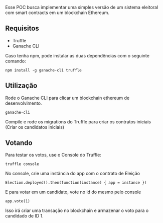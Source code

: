 Esse POC busca implementar uma simples versão de um sistema eleitoral com smart contracts em um blockchain Ethereum.

## Requisitos

- Truffle
- Ganache CLI

Caso tenha npm, pode instalar as duas dependências com o seguinte comando:

`npm install -g ganache-cli truffle`


## Utilização

Rode o Ganache CLI para clicar um blockchain ethereum de desenvolvimento.

`ganache-cli`

Compile e rode os migrations do Truffle para criar os contratos iniciais (Criar os candidatos iniciais)


## Votando

Para testar os votos, use o Console do Truffle:

`truffle console`

No console, crie uma instância do app com o contrato de Eleição

`Election.deployed().then(function(instance) { app = instance })`

E para votar em um candidato, vote no id do mesmo pelo console

`app.vote(1)`

Isso irá criar uma transação no blockchain e armazenar o voto para o candidado de ID 1.

